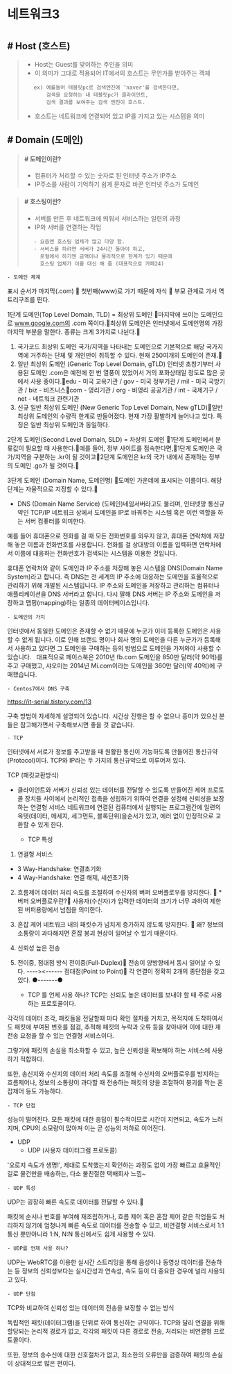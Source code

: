# 네트워크3
#


## # Host (호스트)

> - Host는 Guest를 맞이하는 주인을 의미
> - 이 의미가 그대로 적용되어 IT에서의 호스트는 무언가를 받아주는 객체
> ```
>    ex) 예를들어 태블릿pc로 검색엔진에 ‘naver'를 검색한다면,
>        검색을 요청하는 내 테블릿pc가 클라이언트, 
>        검색 결과를 보여주는 검색 엔진이 호스트.
> ```
> - 호스트는 네트워크에 연결되어 있고 IP를 가지고 있는 시스템을 의미
##


## # Domain (도메인)
> #### # 도메인이란?
> - 컴퓨터가 처리할 수 있는 숫자로 된 인터넷 주소가 IP주소
> - IP주소를 사람이 기억하기 쉽게 문자로 바꾼 인터넷 주소가 도메인

> #### # 호스팅이란?
> - 서버를 만든 후 네트워크에 띄워서 서비스하는 일련의 과정
> - IP와 서버를 연결하는 작업
> ```
>    - 요즘엔 호스팅 업체가 많고 다양 함.
>    - 서비스를 하려면 서버가 24시간 돌아야 하고, 
>      로컬에서 하기엔 금액이나 물리적으로 한계가 있기 때문에
>      호스팅 업체가 이를 대신 해 줌 (대표적으로 카페24)

    - 도메인 체계
표시 순서가 마지막(.com)  첫번째(www)로 가기 때문에 자식  부모 관계로 가서 역트리구조를 띈다. 


1단계 도메인(Top Level Domain, TLD) = 최상위 도메인
마지막에 쓰이는 도메인으로 www.google.com의 .com 쪽이다.최상위 도메인은 인터넷에서 도메인명의 가장 마지막 부분을 말한다. 
종류는 크게 3가지로 나뉜다.

1. 국가코드 최상위 도메인
국가/지역을 나타내는 도메인으로 기본적으로 해당 국가지역에 거주하는 단체 및 개인만이 취득할 수 있다.
현재 250여개의 도메인이 존재.
2. 일반 최상위 도메인 (Generic Top Level Domain, gTLD)
인터넷 초창기부터 사용된 도메인
.com은 예전에 한 번 열풍이 있었어서 거의 포화상태일 정도로 많은 곳에서 사용 중이다.edu - 미국 교육기관 / gov - 미국 정부기관 / mil - 미국 국방기관 / biz - 비즈니스com - 영리기관 / org - 비영리 공공기관 / int - 국제기구 / net - 네트워크 관련기관
3. 신규 일반 최상위 도메인 (New Generic Top Level Domain, New gTLD)일반 최상위 도메인의 수량적 한계로 만들어졌다. 
현재 가장 활발하게 늘어나고 있다. 
특징은 일반 최상위 도메인과 동일하다.


2단계 도메인(Second Level Domain, SLD) = 차상위 도메인
1단계 도메인에서 분류값이 필요할 때 사용한다.예를 들어, 정부 사이트를 접속한다면,1단계 도메인은 국가/지역을 구분하는 .kr이 될 것이고2단계 도메인은 kr의 국가 내에서 존재하는 정부의 도메인 .go가 될 것이다.


3단계 도메인 (Domain Name, 도메인명)
도메인 가운데에 표시되는 이름이다. 해당 단계는 자율적으로 지정할 수 있다.






  - DNS (Domain Name Service)
(도메인)네임서버라고도 불리며, 인터넷망 통신규약인 TCP/IP 네트워크 상에서 도메인을 IP로 바꿔주는 시스템 혹은 이런 역할을 하는 서버 컴퓨터를 의미한다.

예를 들어 휴대폰으로 전화를 걸 때 모든 전화번호를 외우지 않고, 휴대폰 연락처에 저장해 놓은 이름과 전화번호를 사용합니다. 전화를 걸 상대방의 이름을 입력하면 연락처에서 이름에 대응하는 전화번호가 검색되는 시스템을 이용한 것입니다.

휴대폰 연락처와 같이 도메인과 IP 주소를 저장해 놓은 시스템을 DNS(Domain Name System)라고 합니다. 
즉 DNS는 전 세계의 IP 주소에 대응하는 도메인을 효율적으로 관리하기 위해 개발된 시스템입니다. 
IP 주소와 도메인을 저장하고 관리하는 컴퓨터나 애플리케이션을 DNS 서버라고 합니다. 
다시 말해 DNS 서버는 IP 주소와 도메인을 저장하고 맵핑(mapping)하는 일종의 데이터베이스입니다.


    - 도메인의 가치
인터넷에서 동일한 도메인은 존재할 수 없기 때문에 누군가 이미 등록한 도메인은 사용할 수 없게 됩니다. 
이로 인해 브랜드 명이나 회사 명의 도메인을 다른 누군가가 등록해서 사용하고 있다면 그 도메인을 구매하는 등의 방법으로 도메인을 가져와야 사용할 수 있습니다.
 
대표적으로 페이스북은 2010년 fb.com 도메인을 850만 달러(약 90억)를 주고 구매했고, 
샤오미는 2014년 Mi.com이라는 도메인을 360만 달러(약 40억)에 구매했습니다.


    - Centos7에서 DNS 구축
https://it-serial.tistory.com/13

구축 방법이 자세하게 설명되어 있습니다.
시간상 진행은 할 수 없으나 흥미가 있으신 분들은
참고해가면서 구축해보시면 좋을 것 같습니다.

    - TCP
인터넷에서 서로가 정보를 주고받을 때 원활한 통신이 가능하도록 만들어진 통신규약(Protocol)이다.
TCP와 IP라는 두 가지의 통신규약으로 이루어져 있다.

TCP (패킷교환방식)

-  클라이언트와 서버가 신뢰성 있는 데이터를 전달할 수 있도록 만들어진 제어 프로토콜
장치들 사이에서 논리적인 접촉을 성립하기 위하여 연결을 설정해 신뢰성을 보장하는 연결형 서비스
네트워크에 연결된 컴퓨터에서 실행되는 프로그램간에 일련의 옥텟(데이터, 메세지, 세그먼트, 블록단위)을순서가 있고, 에러 없이 안정적으로 교환할 수 있게 한다.

    - TCP 특성
1. 연결형 서비스
  - 3 Way-Handshake: 연결초기화
  - 4 Way-Handshake: 연결 해제, 세션초기화
2. 흐름제어
  데이터 처리 속도를 조절하여 수신자의 버퍼 오버플로우를 방지한다.
   *버퍼 오버플로우란?    사용자(수신자)가 입력한 데이터의 크기가 너무 과하여 제한된 버퍼용량에서 넘침을 의미한다.
3. 혼잡 제어 
   네트워크 내의 패킷수가 넘치게 증가하지 않도록 방지한다. 
     왜? 정보의 소통량이 과다해지면 혼잡 붕괴 현상이 일어날 수 있기 때문이다.
4. 신뢰성 높은 전송
5. 전이중, 점대점 방식
   전이중(Full-Duplex)   전송이 양방향에서 동시 일어날 수 있다. ----><------
   점대점(Point to Point)   각 연결이 정확히 2개의 종단점을 갖고 있다. ●-------●

    - TCP 를 언제 사용 하나?
TCP는 신뢰도 높은 데이터를 보내야 할 때 주로 사용하는 프로토콜이다.

각각의 데이터 조각, 패킷들을 전달할때 마다 확인 절차를 거치고, 
목적지에 도착하여서도 패킷에 부여된 번호를 점검, 추적해 패킷의 누락과 오류 등을 찾아내어 이에 대한 재전송 요청을 할 수 있는 연결형 서비스이다.

그렇기에 패킷의 손실을 최소화할 수 있고, 높은 신뢰성을 확보해야 하는 서비스에 사용하기 적합하다.

또한, 송신지와 수신지의 데이터 처리 속도를 조절해 수신자의 오버플로우를 방지하는 흐름제어나, 정보의 소통량이 과다할 때 전송하는 패킷의 양을 조절하여 붕괴를 막는 혼잡제어 등도 가능하다.

    - TCP 단점
성능이 떨어진다.
모든 패킷에 대한 응답이 필수적이므로 시간이 지연되고, 속도가 느려지며, 
    CPU의 소모량이 많아져 이는 곧 성능의 저하로 이어진다.


  - UDP
    - UDP (사용자 데이터그램 프로토콜)

'오로지 속도가 생명!', 제대로 도착했는지 확인하는 과정도 없이 가장 빠르고 
효율적인 길로 물건만을 배송하는, 다소 불친절한 택배회사 느낌~


    - UDP 특성
UDP는 굉장히 빠른 속도로 데이터를 전달할 수 있다.

패킷에 순서나 번호를 부여해 재조립하거나, 흐름 제어 혹은 혼잡 제어 같은 작업들도 처리하지 않기에 
엄청나게 빠른 속도로 데이터를 전송할 수 있고, 
비연결형 서비스로서 1:1 통신 뿐만아니라 1:N, N:N 통신에서도 쉽게 사용할 수 있다.


    - UDP를 언제 사용 하나?
UDP는 WebRTC를 이용한 실시간 스트리밍을 통해 음성이나 동영상 데이터를 전송하는 등 정보의 
신뢰성보다는 실시간성과 연속성, 속도 등이 더 중요한 경우에 널리 사용되고 있다.

    - UDP 단점
TCP와 비교하여 신뢰성 있는 데이터의 전송을 보장할 수 없는 방식

독립적인 패킷(데이터그램)을 단위로 하여 통신하는 규약이다. 
TCP와 달리 연결을 위해 할당되는 논리적 경로가 없고, 각각의 패킷이 다른 경로로 전송, 처리되는 비연결형 프로토콜이다.

또한, 정보의 송수신에 대한 신호절차가 없고, 최소한의 오류만을 검증하여 패킷의 손실이 상대적으로 많은 편이다.

